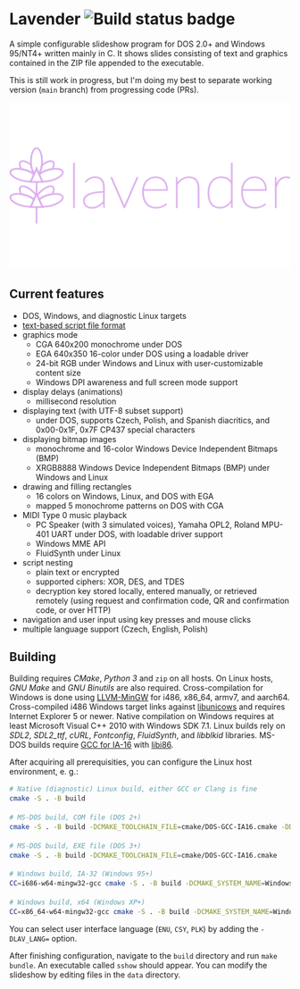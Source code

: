 # Lavender ![Build status badge](https://github.com/thecatkitty/lavender/actions/workflows/build.yml/badge.svg?event=push)

A simple configurable slideshow program for DOS 2.0+ and Windows 95/NT4+ written mainly in C. It shows slides consisting of text and graphics contained in the ZIP file appended to the executable.

This is still work in progress, but I'm doing my best to separate working version (`main` branch) from progressing code (PRs).

![Lavender project logo](docs/lavender.png)

## Current features
* DOS, Windows, and diagnostic Linux targets
* [text-based script file format](docs/slides.md)
* graphics mode
  * CGA 640x200 monochrome under DOS
  * EGA 640x350 16-color under DOS using a loadable driver
  * 24-bit RGB under Windows and Linux with user-customizable content size
  * Windows DPI awareness and full screen mode support
* display delays (animations)
  * millisecond resolution
* displaying text (with UTF-8 subset support)
  * under DOS, supports Czech, Polish, and Spanish diacritics, and 0x00-0x1F, 0x7F CP437 special characters
* displaying bitmap images
  * monochrome and 16-color Windows Device Independent Bitmaps (BMP)
  * XRGB8888 Windows Device Independent Bitmaps (BMP) under Windows and Linux
* drawing and filling rectangles
  * 16 colors on Windows, Linux, and DOS with EGA
  * mapped 5 monochrome patterns on DOS with CGA
* MIDI Type 0 music playback
  * PC Speaker (with 3 simulated voices), Yamaha OPL2, Roland MPU-401 UART under DOS, with loadable driver support
  * Windows MME API
  * FluidSynth under Linux
* script nesting
  * plain text or encrypted
  * supported ciphers: XOR, DES, and TDES
  * decryption key stored locally, entered manually, or retrieved remotely (using request and confirmation code, QR and confirmation code, or over HTTP)
* navigation and user input using key presses and mouse clicks
* multiple language support (Czech, English, Polish)

## Building
Building requires *CMake*, *Python 3* and `zip` on all hosts.
On Linux hosts, *GNU Make* and *GNU Binutils* are also required.
Cross-compilation for Windows is done using [LLVM-MinGW](https://github.com/mstorsjo/llvm-mingw) for i486, x86_64, armv7, and aarch64.
Cross-compiled i486 Windows target links against [libunicows](https://libunicows.sourceforge.net/) and requires Internet Explorer 5 or newer.
Native compilation on Windows requires at least Microsoft Visual C++ 2010 with Windows SDK 7.1.
Linux builds rely on *SDL2*, *SDL2_ttf*, *cURL*, *Fontconfig*, *FluidSynth*, and *libblkid* libraries.
MS-DOS builds require [GCC for IA-16](https://github.com/tkchia/gcc-ia16/) with [libi86](https://github.com/tkchia/libi86/).

After acquiring all prerequisities, you can configure the Linux host environment, e. g.:
```sh
# Native (diagnostic) Linux build, either GCC or Clang is fine
cmake -S . -B build

# MS-DOS build, COM file (DOS 2+)
cmake -S . -B build -DCMAKE_TOOLCHAIN_FILE=cmake/DOS-GCC-IA16.cmake -DDOS_TARGET_COM=1

# MS-DOS build, EXE file (DOS 3+)
cmake -S . -B build -DCMAKE_TOOLCHAIN_FILE=cmake/DOS-GCC-IA16.cmake

# Windows build, IA-32 (Windows 95+)
CC=i686-w64-mingw32-gcc cmake -S . -B build -DCMAKE_SYSTEM_NAME=Windows

# Windows build, x64 (Windows XP+)
CC=x86_64-w64-mingw32-gcc cmake -S . -B build -DCMAKE_SYSTEM_NAME=Windows
```

You can select user interface language (`ENU`, `CSY`, `PLK`) by adding the `-DLAV_LANG=` option.

After finishing configuration, navigate to the `build` directory and run `make bundle`. An executable called `sshow` should appear. You can modify the slideshow by editing files in the `data` directory.
